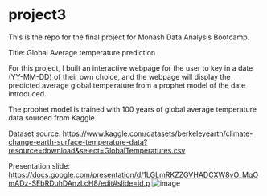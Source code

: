 # project3

This is the repo for the final project for Monash Data Analysis Bootcamp. 

Title: Global Average temperature prediction

For this project, I built an interactive webpage for the user to key in a date (YY-MM-DD) of their own choice, and the webpage will display the predicted average global temperature from a prophet model of the date introduced. 

The prophet model is trained with 100 years of global average temperature data sourced from Kaggle. 

Dataset source: https://www.kaggle.com/datasets/berkeleyearth/climate-change-earth-surface-temperature-data?resource=download&select=GlobalTemperatures.csv

Presentation slide: https://docs.google.com/presentation/d/1LGLmRKZZGVHADCXW8vO_MqOmADz-SEbRDuhDAnzLcH8/edit#slide=id.p
![image](https://user-images.githubusercontent.com/92505781/165729959-31220d6f-e7b3-45b7-bc52-4f38cecd8d9a.png)
